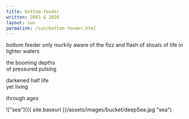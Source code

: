 ```yaml
---
title: bottom feeder
written: 2003 & 2020
layout: sun
permalink: /sun/bottom-feeder.html
---
```


<div class="poem">
bottom feeder  
only murkily aware  
of the fizz and flash  
of shoals of life  
in lighter waters  

the booming depths  
of pressured pulsing  
  
darkened half life  
yet living  

through ages  
</div>

!["sea"]({{ site.baseurl }}/assets/images/bucket/deepSea.jpg "sea")
